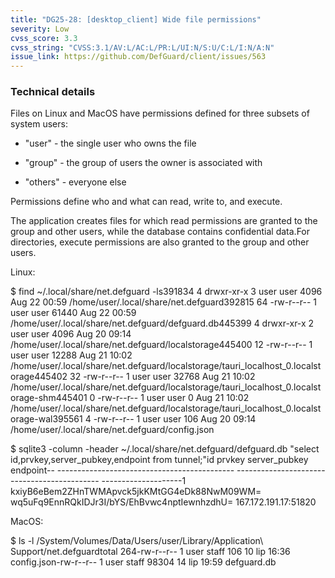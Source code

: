 ```yaml
---
title: "DG25-28: [desktop_client] Wide file permissions"
severity: Low
cvss_score: 3.3
cvss_string: "CVSS:3.1/AV:L/AC:L/PR:L/UI:N/S:U/C:L/I:N/A:N"
issue_link: https://github.com/DefGuard/client/issues/563
---
```


### Technical details

Files on Linux and MacOS have permissions defined for three subsets of
system users:

-   \"user\" - the single user who owns the file

-   \"group\" - the group of users the owner is associated with

-   \"others\" - everyone else

Permissions define who and what can read, write to, and execute.

The application creates files for which read permissions are granted to
the group and other users, while the database contains confidential
data.For directories, execute permissions are also granted to the group
and other users.

Linux:

\$ find \~/.local/share/net.defguard -ls391834 4 drwxr-xr-x 3 user user
4096 Aug 22 00:59 /home/user/.local/share/net.defguard392815 64
-rw-r\--r\-- 1 user user 61440 Aug 22 00:59
/home/user/.local/share/net.defguard/defguard.db445399 4 drwxr-xr-x 2
user user 4096 Aug 20 09:14
/home/user/.local/share/net.defguard/localstorage445400 12 -rw-r\--r\--
1 user user 12288 Aug 21 10:02
/home/user/.local/share/net.defguard/localstorage/tauri_localhost_0.localstorage445402
32 -rw-r\--r\-- 1 user user 32768 Aug 21 10:02
/home/user/.local/share/net.defguard/localstorage/tauri_localhost_0.localstorage-shm445401
0 -rw-r\--r\-- 1 user user 0 Aug 21 10:02
/home/user/.local/share/net.defguard/localstorage/tauri_localhost_0.localstorage-wal395561
4 -rw-r\--r\-- 1 user user 106 Aug 20 09:14
/home/user/.local/share/net.defguard/config.json

\$ sqlite3 -column -header \~/.local/share/net.defguard/defguard.db
\"select id,prvkey,server_pubkey,endpoint from tunnel;\"id prvkey
server_pubkey endpoint\--
\-\-\-\-\-\-\-\-\-\-\-\-\-\-\-\-\-\-\-\-\-\-\-\-\-\-\-\-\-\-\-\-\-\-\-\-\-\-\-\-\-\-\--
\-\-\-\-\-\-\-\-\-\-\-\-\-\-\-\-\-\-\-\-\-\-\-\-\-\-\-\-\-\-\-\-\-\-\-\-\-\-\-\-\-\-\--
\-\-\-\-\-\-\-\-\-\-\-\-\-\-\-\-\-\-\--1
kxiyB6eBem2ZHnTWMApvck5jkKMtGG4eDk88NwM09WM=
wq5uFq9EnnRQkIDJr3I/bYS/EhBvwc4nptIewnhzdhU= 167.172.191.17:51820

MacOS:

\$ ls -l /System/Volumes/Data/Users/user/Library/Application\\
Support/net.defguardtotal 264-rw-r\--r\-- 1 user staff 106 10 lip 16:36
config.json-rw-r\--r\-- 1 user staff 98304 14 lip 19:59 defguard.db
